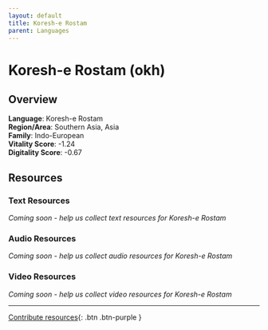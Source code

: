 ```yaml
---
layout: default
title: Koresh-e Rostam
parent: Languages
---
```


# Koresh-e Rostam (okh)

## Overview

**Language**: Koresh-e Rostam  
**Region/Area**: Southern Asia, Asia  
**Family**: Indo-European  
**Vitality Score**: -1.24  
**Digitality Score**: -0.67  

## Resources

### Text Resources
*Coming soon - help us collect text resources for Koresh-e Rostam*

### Audio Resources
*Coming soon - help us collect audio resources for Koresh-e Rostam*

### Video Resources
*Coming soon - help us collect video resources for Koresh-e Rostam*

---

[Contribute resources](https://fairtrain.github.io/){: .btn .btn-purple }
